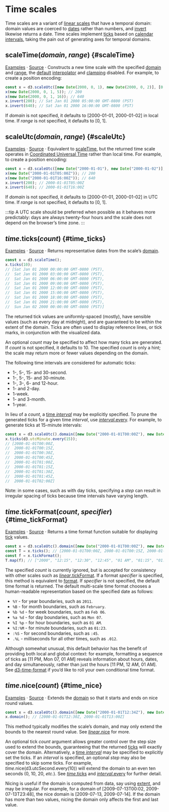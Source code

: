# Time scales

Time scales are a variant of [linear scales](./linear.md) that have a temporal domain: domain values are coerced to [dates](https://developer.mozilla.org/en/JavaScript/Reference/Global_Objects/Date) rather than numbers, and [invert](#time_invert) likewise returns a date. Time scales implement [ticks](#time_ticks) based on [calendar intervals](../d3-time.md), taking the pain out of generating axes for temporal domains.

## scaleTime(*domain*, *range*) {#scaleTime}

[Examples](https://observablehq.com/@d3/d3-scaletime) · [Source](https://github.com/d3/d3-scale/blob/main/src/time.js) · Constructs a new time scale with the specified [domain](#time_domain) and [range](#time_range), the [default](../d3-interpolate/value.md#interpolate) [interpolator](#time_interpolate) and [clamping](#time_clamp) disabled. For example, to create a position encoding:

```js
const x = d3.scaleUtc([new Date(2000, 0, 1), new Date(2000, 0, 2)], [0, 960]);
x(new Date(2000, 0, 1, 5)); // 200
x(new Date(2000, 0, 1, 16)); // 640
x.invert(200); // Sat Jan 01 2000 05:00:00 GMT-0800 (PST)
x.invert(640); // Sat Jan 01 2000 16:00:00 GMT-0800 (PST)
```

If *domain* is not specified, it defaults to [2000-01-01, 2000-01-02] in local time. If *range* is not specified, it defaults to [0, 1].

## scaleUtc(*domain*, *range*) {#scaleUtc}

[Examples](https://observablehq.com/@d3/d3-scaletime) · [Source](https://github.com/d3/d3-scale/blob/main/src/utcTime.js) · Equivalent to [scaleTime](#scaleTime), but the returned time scale operates in [Coordinated Universal Time](https://en.wikipedia.org/wiki/Coordinated_Universal_Time) rather than local time. For example, to create a position encoding:

```js
const x = d3.scaleUtc([new Date("2000-01-01"), new Date("2000-01-02")], [0, 960]);
x(new Date("2000-01-01T05:00Z")); // 200
x(new Date("2000-01-01T16:00Z")); // 640
x.invert(200); // 2000-01-01T05:00Z
x.invert(640); // 2000-01-01T16:00Z
```

If *domain* is not specified, it defaults to [2000-01-01, 2000-01-02] in UTC time. If *range* is not specified, it defaults to [0, 1].

:::tip
A UTC scale should be preferred when possible as it behaves more predictably: days are always twenty-four hours and the scale does not depend on the browser’s time zone.
:::

## *time*.ticks(*count*) {#time_ticks}

[Examples](https://observablehq.com/@d3/d3-scaletime) · [Source](https://github.com/d3/d3-scale/blob/main/src/time.js) · Returns representative dates from the scale’s [domain](#time_domain).

```js
const x = d3.scaleTime();
x.ticks(10);
// [Sat Jan 01 2000 00:00:00 GMT-0800 (PST),
//  Sat Jan 01 2000 03:00:00 GMT-0800 (PST),
//  Sat Jan 01 2000 06:00:00 GMT-0800 (PST),
//  Sat Jan 01 2000 09:00:00 GMT-0800 (PST),
//  Sat Jan 01 2000 12:00:00 GMT-0800 (PST),
//  Sat Jan 01 2000 15:00:00 GMT-0800 (PST),
//  Sat Jan 01 2000 18:00:00 GMT-0800 (PST),
//  Sat Jan 01 2000 21:00:00 GMT-0800 (PST),
//  Sun Jan 02 2000 00:00:00 GMT-0800 (PST)]
```

The returned tick values are uniformly-spaced (mostly), have sensible values (such as every day at midnight), and are guaranteed to be within the extent of the domain. Ticks are often used to display reference lines, or tick marks, in conjunction with the visualized data.

An optional *count* may be specified to affect how many ticks are generated. If *count* is not specified, it defaults to 10. The specified *count* is only a hint; the scale may return more or fewer values depending on the domain.

The following time intervals are considered for automatic ticks:

* 1-, 5-, 15- and 30-second.
* 1-, 5-, 15- and 30-minute.
* 1-, 3-, 6- and 12-hour.
* 1- and 2-day.
* 1-week.
* 1- and 3-month.
* 1-year.

In lieu of a *count*, a [time *interval*](../d3-time.md#intervals) may be explicitly specified. To prune the generated ticks for a given time *interval*, use [*interval*.every](../d3-time.md#interval_every). For example, to generate ticks at 15-minute intervals:

```js
const x = d3.scaleUtc().domain([new Date("2000-01-01T00:00Z"), new Date("2000-01-01T02:00Z")]);
x.ticks(d3.utcMinute.every(15));
// [2000-01-01T00:00Z,
//  2000-01-01T00:15Z,
//  2000-01-01T00:30Z,
//  2000-01-01T00:45Z,
//  2000-01-01T01:00Z,
//  2000-01-01T01:15Z,
//  2000-01-01T01:30Z,
//  2000-01-01T01:45Z,
//  2000-01-01T02:00Z]
```

Note: in some cases, such as with day ticks, specifying a *step* can result in irregular spacing of ticks because time intervals have varying length.

## *time*.tickFormat(*count*, *specifier*) {#time_tickFormat}

[Examples](https://observablehq.com/@d3/scale-ticks) · [Source](https://github.com/d3/d3-scale/blob/main/src/time.js) · Returns a time format function suitable for displaying [tick](#time_ticks) values.

```js
const x = d3.scaleUtc().domain([new Date("2000-01-01T00:00Z"), new Date("2000-01-01T02:00Z")]);
const T = x.ticks(); // [2000-01-01T00:00Z, 2000-01-01T00:15Z, 2000-01-01T00:30Z, …]
const f = x.tickFormat();
T.map(f); // ["2000", "12:15", "12:30", "12:45", "01 AM", "01:15", "01:30", "01:45", "02 AM"]
```

The specified *count* is currently ignored, but is accepted for consistency with other scales such as [*linear*.tickFormat](./linear.md#linear_tickFormat). If a format *specifier* is specified, this method is equivalent to [format](../d3-time-format.md#format). If *specifier* is not specified, the default time format is returned. The default multi-scale time format chooses a human-readable representation based on the specified date as follows:

* `%Y` - for year boundaries, such as `2011`.
* `%B` - for month boundaries, such as `February`.
* `%b %d` - for week boundaries, such as `Feb 06`.
* `%a %d` - for day boundaries, such as `Mon 07`.
* `%I %p` - for hour boundaries, such as `01 AM`.
* `%I:%M` - for minute boundaries, such as `01:23`.
* `:%S` - for second boundaries, such as `:45`.
* `.%L` - milliseconds for all other times, such as `.012`.

Although somewhat unusual, this default behavior has the benefit of providing both local and global context: for example, formatting a sequence of ticks as [11 PM, Mon 07, 01 AM] reveals information about hours, dates, and day simultaneously, rather than just the hours [11 PM, 12 AM, 01 AM]. See [d3-time-format](../d3-time-format.md) if you’d like to roll your own conditional time format.

## *time*.nice(*count*) {#time_nice}

[Examples](https://observablehq.com/@d3/d3-scaletime) · [Source](https://github.com/d3/d3-scale/blob/main/src/time.js) · Extends the [domain](#time_domain) so that it starts and ends on nice round values.

```js
const x = d3.scaleUtc().domain([new Date("2000-01-01T12:34Z"), new Date("2000-01-01T12:59Z")]).nice();
x.domain(); // [2000-01-01T12:30Z, 2000-01-01T13:00Z]
```

This method typically modifies the scale’s domain, and may only extend the bounds to the nearest round value. See [*linear*.nice](./linear.md#linear_nice) for more.

An optional tick *count* argument allows greater control over the step size used to extend the bounds, guaranteeing that the returned [ticks](#time_ticks) will exactly cover the domain. Alternatively, a [time *interval*](../d3-time.md#intervals) may be specified to explicitly set the ticks. If an *interval* is specified, an optional *step* may also be specified to skip some ticks. For example, *time*.nice(d3.utcSecond.every(10)) will extend the domain to an even ten seconds (0, 10, 20, <i>etc.</i>). See [*time*.ticks](#time_ticks) and [*interval*.every](../d3-time.md#interval_every) for further detail.

Nicing is useful if the domain is computed from data, say using [extent](../d3-array/summarize.md#extent), and may be irregular. For example, for a domain of [2009-07-13T00:02, 2009-07-13T23:48], the nice domain is [2009-07-13, 2009-07-14]. If the domain has more than two values, nicing the domain only affects the first and last value.
